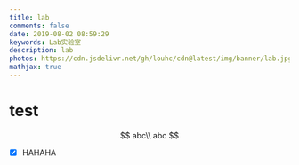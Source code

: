 ```yaml
---
title: lab
comments: false
date: 2019-08-02 08:59:29
keywords: Lab实验室
description: lab
photos: https://cdn.jsdelivr.net/gh/louhc/cdn@latest/img/banner/lab.jpg
mathjax: true
---
```


# test

$$
abc\\
abc
$$

- [x] HAHAHA